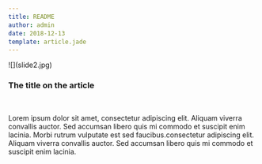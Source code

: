 ```yaml
---
title: README
author: admin
date: 2018-12-13
template: article.jade
---
```



<div class="col-12 article-col order-1">![](slide2.jpg)</div>

<div class="col-12 article-col article-descr">

<div class="entry-content t-center">
<h3 class='article-heading'>
The title on the article  
</h3>
<br>

<p>Lorem ipsum dolor sit amet, consectetur adipiscing elit. Aliquam viverra convallis auctor. Sed accumsan libero quis mi commodo et suscipit enim lacinia. Morbi rutrum vulputate est sed faucibus.consectetur adipiscing elit. Aliquam viverra convallis auctor. Sed accumsan libero quis mi commodo et suscipit enim lacinia.</p>
<span class="more"></span>
</div>

</div>

